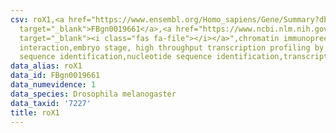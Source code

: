 ```yaml
---
csv: roX1,<a href="https://www.ensembl.org/Homo_sapiens/Gene/Summary?db=core;g=FBgn0019661"
  target="_blank">FBgn0019661</a>,<a href="https://www.ncbi.nlm.nih.gov/pubmed/15998452"
  target="_blank"><i class="fas fa-file"></i></a>",chromatin immunoprecipitation assay,direct
  interaction,embryo stage, high throughput transcription profiling by microarray,nucleotide
  sequence identification,nucleotide sequence identification,transcriptional regulation,
data_alias: roX1
data_id: FBgn0019661
data_numevidence: 1
data_species: Drosophila melanogaster
data_taxid: '7227'
title: roX1
---
```

